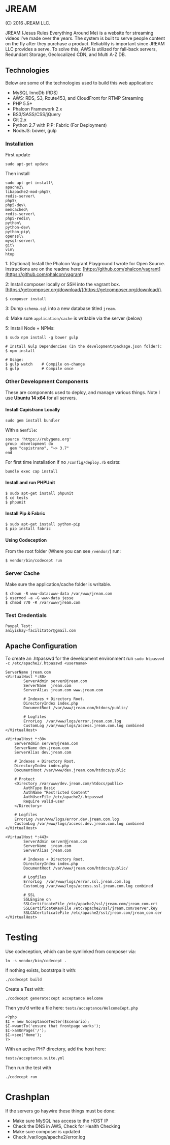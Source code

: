# JREAM
(C) 2016 JREAM LLC.

JREAM (Jesus Rules Everything Around Me) is a website for streaming videos I've made over the years.
The system is built to serve people content on the fly after they purchase a product. Reliablity
is important since JREAM LLC provides a serve. To solve this, AWS is utilized for fall-back servers, Redundant Storage, Geolocalized CDN, and Multi A-Z DB.

## Technologies

Below are some of the technologies used to build this web application:

- MySQL InnoDb (RDS)
- AWS: RDS, S3, Route453, and CloudFront for RTMP Streaming
- PHP 5.5+
- Phalcon Framework 2.x
- BS3/SASS/CSS/jQuery
- Git 2.x
- Python 2.7 with PIP: Fabric (For Deployment)
- NodeJS: bower, gulp

### Installation
First update

    sudo apt-get update

Then install

    sudo apt-get install\
    apache2\
    libapache2-mod-php5\
    redis-server\
    php5\
    php5-dev\
    memcached\
    redis-server\
    php5-redis\
    python\
    python-dev\
    python-pip\
    openssl\
    mysql-server\
    git\
    vim\
    htop

1: (Optional) Install the Phalcon Vagrant Playground I wrote for Open Source. Instructions are on the readme here: [https://github.com/phalcon/vagrant](https://github.com/phalcon/vagrant)

2: Install composer locally or SSH into the vagrant box. [https://getcomposer.org/download/](https://getcomposer.org/download/).

    $ composer install

3: Dump `schema.sql` into a new database titled `jream`.

4: Make sure `application/cache` is writable via the server (below)

5: Install Node + NPMs:

    $ sudo npm install -g bower gulp

    # Install Gulp Dependencies (In the development/package.json folder):
    $ npm install

    # Usage:
    $ gulp watch    # Compile on-change
    $ gulp          # Compile once

### Other Development Components

These are components used to deploy, and manage various things. Note I use **Ubuntu 14 x64** for all servers.

#### Install Capistrano Locally

```
sudo gem install bundler
```

With a `Gemfile`:
```
source 'https://rubygems.org'
group :development do
  gem "capistrano", "~> 3.7"
end
```


For first time installation if no `/config/deploy.rb` exists:
```
bundle exec cap install
```

#### Install and run PHPUnit

    $ sudo apt-get install phpunit
    $ cd tests
    $ phpunit

#### Install Pip & Fabric

    $ sudo apt-get install python-pip
    $ pip install fabric

#### Using Codeception
From the root folder (Where you can see `/vendor/`) run:

    $ vendor/bin/codecept run

### Server Cache

Make sure the application/cache folder is writable.

    $ chown -R www-data:www-data /var/www/jream.com
    $ usermod -a -G www-data jesse
    $ chmod 770 -R /var/www/jream.com

### Test Credentials

    Paypal Test:
    aniyishay-facilitator@gmail.com

## Apache Configuration

To create an .htpasswd for the development environment run `sudo htpasswd -c /etc/apache2/.htpasswd <username>`

    ServerName jream.com
    <VirtualHost *:80>
            ServerAdmin server@jream.com
            ServerName  jream.com
            ServerAlias jream.com www.jream.com

            # Indexes + Directory Root.
            DirectoryIndex index.php
            DocumentRoot /var/www/jream.com/htdocs/public/

            # Logfiles
            ErrorLog  /var/www/logs/error.jream.com.log
            CustomLog /var/www/logs/access.jream.com.log combined
    </VirtualHost>

    <VirtualHost *:80>
        ServerAdmin server@jream.com
        ServerName dev.jream.com
        ServerAlias dev.jream.com

        # Indexes + Directory Root.
        DirectoryIndex index.php
        DocumentRoot /var/www/dev.jream.com/htdocs/public

        # Protect
        <Directory /var/www/dev.jream.com/htdocs/public>
            AuthType Basic
            AuthName "Restricted Content"
            AuthUserFile /etc/apache2/.htpasswd
            Require valid-user
        </Directory>

        # Logfiles
        ErrorLog /var/www/logs/error.dev.jream.com.log
        CustomLog /var/www/logs/access.dev.jream.com.log combined
    </VirtualHost>

    <VirtualHost *:443>
            ServerAdmin server@jream.com
            ServerName  jream.com
            ServerAlias jream.com

            # Indexes + Directory Root.
            DirectoryIndex index.php
            DocumentRoot /var/www/jream.com/htdocs/public/

            # Logfiles
            ErrorLog  /var/www/logs/error.ssl.jream.com.log
            CustomLog /var/www/logs/access.ssl.jream.com.log combined

            # SSL
            SSLEngine on
            SSLCertificateFile /etc/apache2/ssl/jream.com/jream_com.crt
            SSLCertificateKeyFile /etc/apache2/ssl/jream.com/server.key
            SSLCACertificateFile /etc/apache2/ssl/jream.com/jream_com.cer
    </VirtualHost>

# Testing
Use codeception, which can be symlinked from composer via:

    ln -s vendor/bin/codecept .

If nothing exists, bootstrpa it with:

    ./codecept build

Create a Test with:

    ./codecept generate:cept acceptance Welcome

Then you'd write a file here: `tests/acceptance/WelcomeCept.php`

    <?php
    $I = new AcceptanceTester($scenario);
    $I->wantTo('ensure that frontpage works');
    $I->amOnPage('/');
    $I->see('Home');
    ?>

With an active PHP directory, add the host here:

    tests/acceptance.suite.yml

Then run the test with

    ./codecept run


# Crashplan

If the servers go haywire these things must be done:

- Make sure MySQL has access to the HOST IP
- Check the DNS in AWS, Check for Health Checking
- Make sure composer is updated
- Check /var/logs/apache2/error.log
